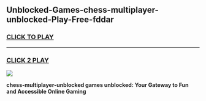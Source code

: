 
## Unblocked-Games-chess-multiplayer-unblocked-Play-Free-fddar
<h3>
<a href="https://premium76.site?title=chess-multiplayer-unblocked&ref=18A1">CLICK TO PLAY</a></h3>
<hr>

<h3>
<a href="https://premium76.site?title=chess-multiplayer-unblocked&ref=18A1">CLICK 2 PLAY</a>
  
</h3>

<a href="https://premium76.site?title=chess-multiplayer-unblocked&ref=18A1"><img src="https://clearcache.store/games.png"></a>


**chess-multiplayer-unblocked games unblocked: Your Gateway to Fun and Accessible Online Gaming**
